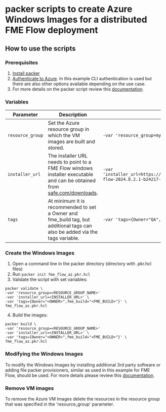 # packer scripts to create Azure Windows Images for a distributed FME Flow deployment
## How to use the scripts
### Prerequisites
1. [Install packer](https://learn.hashicorp.com/tutorials/packer/get-started-install-cli)
2. [Authenticate to Azure](https://www.packer.io/plugins/builders/azure). In this example CLI authentication is used but there are also other options available depending on the use case.
3. For more details on the packer script review this [documentation](https://learn.microsoft.com/en-us/azure/virtual-machines/windows/build-image-with-packer).
### Variables
|Parameter|Description|Usage example|
|---|---|---|
|`resource_group`|Set the Azure resource group in which the VM images are built and stored.|`-var 'resource_group=myImages-rg'`|
|`installer_url`|The installer URL needs to point to a FME Flow windows installer executable and can be obtained from [safe.com/downloads](safe.com/downloads).|`-var 'installer_url=https://downloads.safe.com/fme/2024/win64/fme-flow-2024.0.2.1-b24217-win-x64.exe'`|
|`tags`|At minimum it is recommended to set a Owner and fme_build tag, but additional tags can also be added via the tags variable.|`-var 'tags={Owner="QA",fme_build="22627"}'`|
### Create the Windows Images
1. Open a command line in the packer directory (directory with .pkr.hcl files)
2. Run `packer init fme_flow_az.pkr.hcl`
3. Validate the script with set variables:
```
packer validate \
-var 'resource_group=<RESOURCE_GROUP_NAME>'
-var 'installer_url=<INSTALLER_URL>' \
-var 'tags={Owner="<OWNER>",fme_build="<FME_BUILD>"}' \
fme_flow_az.pkr.hcl
```
4. Build the images:
```
packer build \
-var 'resource_group=<RESOURCE_GROUP_NAME>'
-var 'installer_url=<INSTALLER_URL>' \
-var 'tags={Owner="<OWNER>",fme_build="<FME_BUILD>"}' \
fme_flow_az.pkr.hcl
```
### Modifying the Windows Images
To modify the Windows Images by installing additional 3rd party software or adding file packer provisioners, similar as used in this example for FME Flow, should be used. For more details please review this [documentation](https://www.packer.io/docs/provisioners).

### Remove VM images
To remove the Azure VM Images delete the resources in the resource group that was specified in the 'resource_group' parameter.